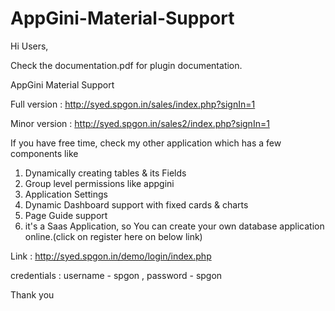 # AppGini-Material-Support

Hi Users,

 Check the documentation.pdf for plugin documentation.
 
 AppGini Material Support
 
   Full version  : http://syed.spgon.in/sales/index.php?signIn=1
   
   Minor version : http://syed.spgon.in/sales2/index.php?signIn=1
 
 If you have free time, check my other application which has a few components like
 
  1. Dynamically creating tables & its Fields
  2. Group level permissions like appgini
  3. Application Settings
  4. Dynamic Dashboard support with fixed cards & charts
  5. Page Guide support
  6. it's a Saas Application, so You can create your own database application online.(click on register here on below link)
  
   Link : http://syed.spgon.in/demo/login/index.php
   
   credentials : username - spgon , password - spgon
  
   Thank you
